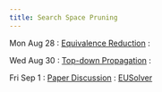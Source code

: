 ```yaml
---
title: Search Space Pruning
---
```


Mon Aug 28
: [Equivalence Reduction](../lectures/lecture04-equivalence-reduction.pdf)
  : []()

Wed Aug 30
: [Top-down Propagation](../lectures/lecture05-tdp.pdf)
  : []()

Fri Sep 1
: [Paper Discussion](../lectures/lecture06-eusolver.pdf)
  : [EUSolver](https://www.cis.upenn.edu/~alur/Tacas17.pdf)
